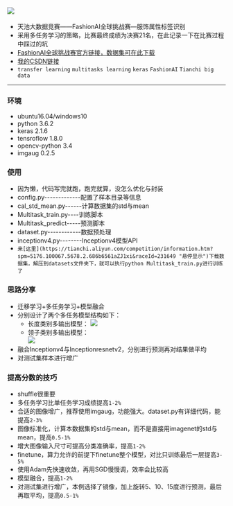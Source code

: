 ![](https://github.com/Jeremyczhj/FashionAI_Tianchi_2018/blob/master/datasets/3.jpg)
---
* 天池大数据竞赛——FashionAI全球挑战赛—服饰属性标签识别
* 采用多任务学习的策略，比赛最终成绩为决赛21名，在此记录一下在比赛过程中踩过的坑
* [FashionAI全球挑战赛官方链接，数据集可在此下载](https://tianchi.aliyun.com/competition/introduction.htm?spm=5176.11409391.333.4.7cb749fenAbYGF&raceId=231649 "悬停显示")
* [我的CSDN链接](https://blog.csdn.net/jeremyczh/article/details/80571294 "悬停显示")
* `transfer learning`  `multitasks learning`  `keras`  `FashionAI`  `Tianchi big data`
---
### 环境
* ubuntu16.04/windows10
* python 3.6.2
* keras 2.1.6
* tensroflow 1.8.0
* opencv-python 3.4
* imgaug 0.2.5

### 使用
* 因为懒，代码写完就跑，跑完就算，没怎么优化与封装
* config.py-------------配置了样本目录等信息
* cal_std_mean.py------计算数据集的std与mean
* Multitask_train.py----训练脚本
* Multitask_predict-----预测脚本
* dataset.py------------数据预处理
* inceptionv4.py--------Inceptionv4模型API
* `来[这里](https://tianchi.aliyun.com/competition/information.htm?spm=5176.100067.5678.2.686b6561aZJ1xi&raceId=231649 "悬停显示")下载数据集，解压到datasets文件夹下，就可以执行python Multitask_train.py进行训练了`


### 思路分享
* 迁移学习+多任务学习+模型融合
* 分别设计了两个多任务模型结构如下：
    * 长度类别多输出模型：
![](https://github.com/Jeremyczhj/FashionAI_Tianchi_2018/blob/master/datasets/1.png)
    * 领子类别多输出模型：  
![](https://github.com/Jeremyczhj/FashionAI_Tianchi_2018/blob/master/datasets/2.png)
* 融合Inceptionv4与Inceptionresnetv2，分别进行预测再对结果做平均
* 对测试集样本进行增广

### 提高分数的技巧
* shuffle很重要
* 多任务学习比单任务学习成绩提高`1-2%`
* 合适的图像增广，推荐使用imgaug，功能强大。dataset.py有详细代码，能提高`2-3%`
* 图像标准化，计算本数据集的std与mean，而不是直接用imagenet的std与mean，提高`0.5-1%`
* 增大图像输入尺寸可提高分类准确率，提高`1-2%`
* finetune，算力允许的前提下finetune整个模型，对比只训练最后一层提高`3-5%`
* 使用Adam先快速收敛，再用SGD慢慢调，效率会比较高
* 模型融合，提高`1-2%`
* 对测试集进行增广，本例选择了镜像，加上旋转5、10、15度进行预测，最后再取平均，提高`0.5-1%`

      
